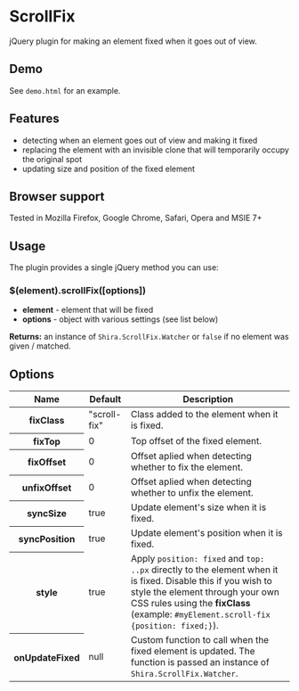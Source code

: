 # ScrollFix

jQuery plugin for making an element fixed when it goes out of view.


## Demo

See `demo.html` for an example.


## Features

- detecting when an element goes out of view and making it fixed
- replacing the element with an invisible clone that will temporarily occupy the original spot
- updating size and position of the fixed element


## Browser support

Tested in Mozilla Firefox, Google Chrome, Safari, Opera and MSIE 7+


## Usage

The plugin provides a single jQuery method you can use:


### $(element).scrollFix([options])

- **element** - element that will be fixed
- **options** - object with various settings (see list below)

**Returns:** an instance of `Shira.ScrollFix.Watcher` or `false` if no element was given / matched.


## Options

<table>
    <thead>
        <tr>
            <th>Name</th>
            <th>Default</th>
            <th>Description</th>
        </tr>
    </thead>
    <tbody>
        <tr>
            <th>fixClass</th>
            <td>"scroll-fix"</td>
            <td>Class added to the element when it is fixed.</td>
        </tr>
        <tr>
            <th>fixTop</th>
            <td>0</td>
            <td>Top offset of the fixed element.</td>
        </tr>
        <tr>
            <th>fixOffset</th>
            <td>0</td>
            <td>Offset aplied when detecting whether to fix the element.</td>
        </tr>
        <tr>
            <th>unfixOffset</th>
            <td>0</td>
            <td>Offset aplied when detecting whether to unfix the element.</td>
        </tr>
        <tr>
            <th>syncSize</th>
            <td>true</td>
            <td>Update element's size when it is fixed.</td>
        </tr>
        <tr>
            <th>syncPosition</th>
            <td>true</td>
            <td>Update element's position when it is fixed.</td>
        </tr>
        <tr>
            <th>style</th>
            <td>true</td>
            <td>Apply <code>position: fixed</code> and <code>top: ..px</code> directly to the element when it is fixed. Disable this if you wish to style the element through your own CSS rules using the <strong>fixClass</strong> (example: <code>#myElement.scroll-fix {position: fixed;}</code>).</td>
        </tr>
        <tr>
            <th>onUpdateFixed</th>
            <td>null</td>
            <td>Custom function to call when the fixed element is updated. The function is passed an instance of <code>Shira.ScrollFix.Watcher</code>.</td>
        </tr>
    </tbody>
</table>
